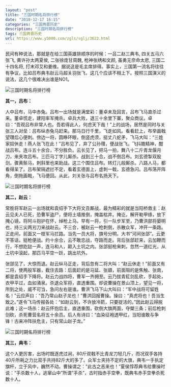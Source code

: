 ```yaml
---
layout: "post"
title: "三国时期名将排行榜"
date: "2018-12-17 16:15"
categories: "三国两晋历史"
description: "三国时期名将排行榜"
tags: 三国两晋历史
url: https://www.y5000.com/zgls/sglj/3623.html
---
```






民间有种说法，那就是在给三国英雄排顺序的时候：一吕二赵三典韦, 四关五马六张飞, 黄许孙太两夏侯, 二张徐庞甘周魏, 枪神张绣和文颜, 虽勇无奈命太悲,
三国二十四名将,
打末邓艾和姜维。据说这是毛主席排得。事实上，三国第一流名将往往有争议，比如吕布典韦赵云马超关羽张飞，这几个应该不相上下。按照三国演义的说法，这几个很难决出谁是NO1。

![三国时期名将排行榜](/uploads/allimg/161020/6-1610201H0095N.JPG)

**其一，吕布：**

人中吕布，马中赤兔。吕布一出场就是满堂彩：董卓未及回言，吕布飞马直杀过来。董卓慌走，建阳率军掩杀。卓兵大败，退三十余里下寨，聚众商议。卓曰：“吾观吕布非常人也。吾若得此人，何虑天下哉！”上的战场，居然是同时与关张三人对垒：吕布纵赤兔马赶来。那马日行千里，飞走如风。看看赶上，布举画戟望瓚后心便刺。傍边一将，圆睁环眼，倒竖虎须，挺丈八蛇矛，飞马大叫：“三姓家奴休走！燕人张飞在此！”吕布见了，弃了公孙瓚，便战张飞。飞抖擞精神，酣战吕布。连斗五十余合，不分胜负。云长见了，把马一拍，舞八十二斤青龙偃月刀，来夹攻吕布。三匹马丁字儿厮杀。战到三十合，战不倒吕布。刘玄德掣双股剑，骤黄鬃马，刺斜里也来助战。这三个围住吕布。转灯儿般厮杀。八路人马，都看得呆了。吕布架隔遮拦不定，看着玄德面上，虚刺一戟，玄德急闪。吕布荡开阵角，倒拖画戟，飞马便回。从此，刘关张与吕布名扬天下。

![三国时期名将排行榜](/uploads/allimg/161020/6-1610201H0545N.JPG)

**其二，赵云：**

常胜将军赵云一出场就和袁绍手下大将文丑厮战，最为精彩的就是当阳桥救主：赵云见夫人已死，恐曹军盗尸，便将土墙推倒，掩盖枯井。掩讫，解开勒甲绦，放下掩心镜，将阿斗抱护在怀，绰枪上马。早有一将，引一队步军至，乃曹洪部将晏明也，持三尖两刃刀来战赵云。不三合，被赵云一枪刺倒，杀散众军，冲开一条路。正走间，前面又一枝军马拦路。当先一员大将，旗号分明，大书“河间张郃”。云更不答话，挺枪便战。约十余合，云不敢恋战，夺路而走。背后张郃赶来，云加鞭而行，不想趷跶一声，连马和人，颠入土坑之内。张郃挺枪来刺，忽然一道红光，从土坑中滚起，那匹马平空一跃，跳出坑外。

张郃见了，大惊而退。赵云纵马正走，背后忽有二将大叫：“赵云休走！”前面又有二将，使两般军器，截住去路：后面赶的是马延、张顗，前面阻的是焦触、张南，都是袁绍手下降将。赵云力战四将，曹军一齐拥至。云乃拔青釭剑乱砍，手起处，衣甲平过，血如涌泉。杀退众军将，直透重围。却说曹操在景山顶上，望见一将，所到之处，威不可当，急问左右是谁。曹洪飞马下山大叫曰：“军中战将可留姓名！”云应声曰：“吾乃常山赵子龙也！”曹洪回报曹操。操曰：“真虎将也！吾当生致之。”遂令飞马传报各处：“如赵云到，不许放冷箭，只要捉活的。”因此赵云得脱此难；这一场杀：赵云怀抱后主，直透重围，砍倒大旗两面，夺槊三条；前后枪刺剑砍，杀死曹营名将五十余员。后人有诗曰：“血染征袍透甲红，当阳谁敢与争锋！古来冲阵扶危主，只有常山赵子龙。”

![三国时期名将排行榜](/uploads/allimg/161020/6-1610201H13R64.JPG)

**其三，典韦：**

这个人更厉害，出场时既逐虎过涧，80斤双戟不比青龙刀轻几斤，而况双手各持40斤所耗之力比双手共持82斤大的多了。众军士夹持不定的大旗，典韦一手执定旗杆，立于风中，巍然不动。曹操谓之：“此古之恶来也！”夏侯惇荐典韦给曹操时说：“手杀数十人，逃窜山中”所谓“手杀”，古时指赤手空拳，既典韦赤手空拳杀死数十人。
